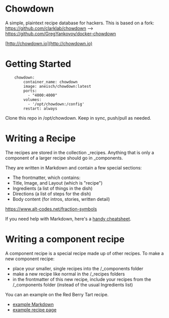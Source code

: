 # Chowdown

A simple, plaintext recipe database for hackers. This is based on a fork: https://github.com/clarklab/chowdown --> https://github.com/GregYankovoy/docker-chowdown

[http://chowdown.io](http://chowdown.io)

# Getting Started

```
    chowdown:
        container_name: chowdown
        image: aneisch/chowdown:latest
        ports:
          - "4000:4000"
        volumes:
          - '/opt/chowdown:/config'
        restart: always
```

Clone this repo in /opt/chowdown. Keep in sync, push/pull as needed. 

# Writing a Recipe

The recipes are stored in the collection _recipes. Anything that is only a component of a larger recipe should go in _components.

They are written in Markdown and contain a few special sections:

- The frontmatter, which contains:
 - Title, Image, and Layout (which is "recipe")
 - Ingredients (a list of things in the dish)
 - Directions (a list of steps for the dish)
- Body content (for intros, stories, written detail)

https://www.alt-codes.net/fraction-symbols 

If you need help with Markdown, here's a [handy cheatsheet](https://github.com/adam-p/markdown-here/wiki/Markdown-Cheatsheet).

# Writing a component recipe

A component recipe is a special recipe made up of other recipes. To make a new component recipe:

- place your smaller, single recipes into the /_components folder
- make a new recipe like normal in the /_recipes folders
- in the frontmatter of this new recipe, include your recipes from the /_components folder (instead of the usual Ingredients list)

You can an example on the Red Berry Tart recipe. 

- [example Markdown](https://raw.githubusercontent.com/clarklab/chowdown/gh-pages/_recipes/red-berry-tart.md)
- [example recipe page](http://chowdown.io/recipes/red-berry-tart.html)
